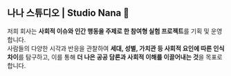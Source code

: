 ## 나나 스튜디오 | Studio Nana 🧩

저희 회사는 **사회적 이슈와 인간 행동을 주제로 한 참여형 실험 프로젝트**를 기획 및 운영합니다.
<br>
사람들의 다양한 시각과 반응을 관찰하여 **세대, 성별, 가치관 등 사회적 요인에 따른 인식 차이**를 탐구하고,
이를 통해 **더 나은 공공 담론과 사회적 이해를 이끌어내는 것**을 목표로 합니다.
